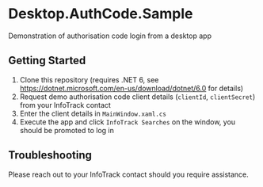 # Desktop.AuthCode.Sample

Demonstration of authorisation code login from a desktop app

## Getting Started

1. Clone this repository (requires .NET 6, see https://dotnet.microsoft.com/en-us/download/dotnet/6.0 for details)
2. Request demo authorisation code client details (`clientId`, `clientSecret`) from your InfoTrack contact
3. Enter the client details in `MainWindow.xaml.cs`
4. Execute the app and click `InfoTrack Searches` on the window, you should be promoted to log in

## Troubleshooting

Please reach out to your InfoTrack contact should you require assistance.
